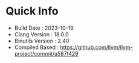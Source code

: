 # Quick Info
* Build Date : 2023-10-19
* Clang Version : 18.0.0
* Binutils Version : 2.40
* Compiled Based : https://github.com/llvm/llvm-project/commit/a587f429
